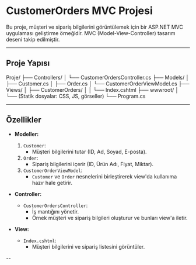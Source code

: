# CustomerOrders MVC Projesi

Bu proje, müşteri ve sipariş bilgilerini görüntülemek için bir ASP.NET MVC uygulaması geliştirme örneğidir. MVC (Model-View-Controller) tasarım deseni takip edilmiştir.

---

## **Proje Yapısı**

Proje/ ├── Controllers/ │ └── CustomerOrdersController.cs ├── Models/ │ ├── Customer.cs │ ├── Order.cs │ └── CustomerOrderViewModel.cs ├── Views/ │ ├── CustomerOrders/ │ │ └── Index.cshtml ├── wwwroot/ │ └── (Statik dosyalar: CSS, JS, görseller) └── Program.cs


---

## **Özellikler**
- **Modeller:**
  1. `Customer`:  
     - Müşteri bilgilerini tutar (ID, Ad, Soyad, E-posta).
  2. `Order`:  
     - Sipariş bilgilerini içerir (ID, Ürün Adı, Fiyat, Miktar).
  3. `CustomerOrderViewModel`:  
     - `Customer` ve `Order` nesnelerini birleştirerek view'da kullanıma hazır hale getirir.

- **Controller:**  
  - `CustomerOrdersController`:  
    - İş mantığını yönetir.  
    - Örnek müşteri ve sipariş bilgileri oluşturur ve bunları view'a iletir.

- **View:**  
  - `Index.cshtml`:  
    - Müşteri bilgilerini ve sipariş listesini görüntüler.

--
